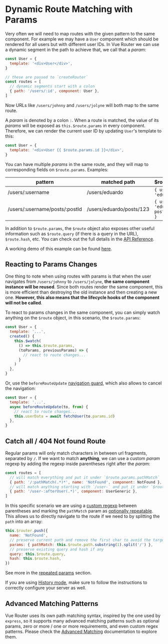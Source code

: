 # Dynamic Route Matching with Params

Very often we will need to map routes with the given pattern to the same component. For example we may have a `User` component which should be rendered for all users but with different user IDs. In Vue Router we can use a dynamic segment in the path to achieve that, we call that a _param_:

```js
const User = {
  template: '<div>User</div>',
}

// these are passed to `createRouter`
const routes = [
  // dynamic segments start with a colon
  { path: '/users/:id', component: User },
]
```

Now URLs like `/users/johnny` and `/users/jolyne` will both map to the same route.

A _param_ is denoted by a colon `:`. When a route is matched, the value of its _params_ will be exposed as `this.$route.params` in every component. Therefore, we can render the current user ID by updating `User`'s template to this:

```js
const User = {
  template: '<div>User {{ $route.params.id }}</div>',
}
```

You can have multiple _params_ in the same route, and they will map to corresponding fields on `$route.params`. Examples:

| pattern                        | matched path             | \$route.params                           |
| ------------------------------ | ------------------------ | ---------------------------------------- |
| /users/:username               | /users/eduardo           | `{ username: 'eduardo' }`                |
| /users/:username/posts/:postId | /users/eduardo/posts/123 | `{ username: 'eduardo', postId: '123' }` |

In addition to `$route.params`, the `$route` object also exposes other useful information such as `$route.query` (if there is a query in the URL), `$route.hash`, etc. You can check out the full details in the [API Reference](/api/#routelocationnormalized).

A working demo of this example can be found [here](https://codesandbox.io/s/route-params-vue-router-examples-mlb14?from-embed&initialpath=%2Fusers%2Feduardo%2Fposts%2F1).

<!-- <iframe
  src="https://codesandbox.io/embed//route-params-vue-router-examples-mlb14?fontsize=14&theme=light&view=preview&initialpath=%2Fusers%2Feduardo%2Fposts%2F1"
  style="width:100%; height:500px; border:0; border-radius: 4px; overflow:hidden;"
  title="Route Params example"
  allow="accelerometer; ambient-light-sensor; camera; encrypted-media; geolocation; gyroscope; hid; microphone; midi; payment; usb; vr; xr-spatial-tracking"
  sandbox="allow-forms allow-modals allow-popups allow-presentation allow-same-origin allow-scripts"
></iframe> -->

## Reacting to Params Changes

One thing to note when using routes with params is that when the user navigates from `/users/johnny` to `/users/jolyne`, **the same component instance will be reused**. Since both routes render the same component, this is more efficient than destroying the old instance and then creating a new one. **However, this also means that the lifecycle hooks of the component will not be called**.

To react to params changes in the same component, you can simply watch anything on the `$route` object, in this scenario, the `$route.params`:

```js
const User = {
  template: '...',
  created() {
    this.$watch(
      () => this.$route.params,
      (toParams, previousParams) => {
        // react to route changes...
      }
    )
  },
}
```

Or, use the `beforeRouteUpdate` [navigation guard](../advanced/navigation-guards.md), which also allows to cancel the navigation:

```js
const User = {
  template: '...',
  async beforeRouteUpdate(to, from) {
    // react to route changes...
    this.userData = await fetchUser(to.params.id)
  },
}
```

## Catch all / 404 Not found Route

Regular params will only match characters in between url fragments, separated by `/`. If we want to match **anything**, we can use a custom _param_ regexp by adding the regexp inside parentheses right after the _param_:

```js
const routes = [
  // will match everything and put it under `$route.params.pathMatch`
  { path: '/:pathMatch(.*)*', name: 'NotFound', component: NotFound },
  // will match anything starting with `/user-` and put it under `$route.params.afterUser`
  { path: '/user-:afterUser(.*)', component: UserGeneric },
]
```

In this specific scenario we are using a [custom regexp](/guide/essentials/route-matching-syntax.md#custom-regexp-in-params) between parentheses and marking the `pathMatch` param as [optionally repeatable](/guide/essentials/route-matching-syntax.md#optional-parameters). This allows us to directly navigate to the route if we need to by splitting the `path` into an array:

```js
this.$router.push({
  name: 'NotFound',
  // preserve current path and remove the first char to avoid the target URL starting with `//`
  params: { pathMatch: this.$route.path.substring(1).split('/') },
  // preserve existing query and hash if any
  query: this.$route.query,
  hash: this.$route.hash,
})
```

See more in the [repeated params](/guide/essentials/route-matching-syntax.md#repeatable-params) section.

If you are using [History mode](./history-mode.md), make sure to follow the instructions to correctly configure your server as well.

## Advanced Matching Patterns

Vue Router uses its own path matching syntax, inspired by the one used by `express`, so it supports many advanced matching patterns such as optional params, zero or more / one or more requirements, and even custom regex patterns. Please check the [Advanced Matching](./route-matching-syntax.md) documentation to explore them.
